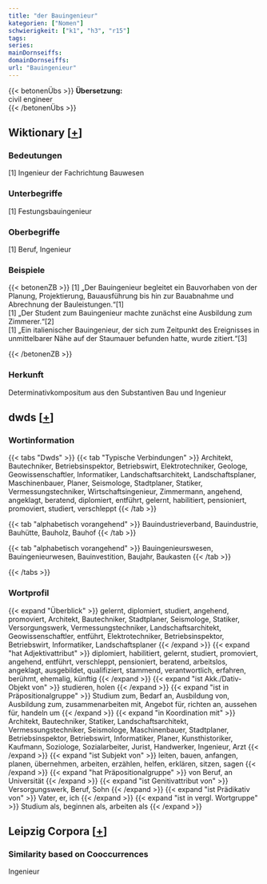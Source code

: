 ```yaml
---
title: "der Bauingenieur"
kategorien: ["Nomen"]
schwierigkeit: ["k1", "h3", "r15"]
tags:
series:
mainDornseiffs:
domainDornseiffs:
url: "Bauingenieur"
---
```


{{< betonenÜbs >}}
**Übersetzung:**  
civil engineer  
{{< /betonenÜbs >}}

## Wiktionary [[+](https://de.wiktionary.org/wiki/Bauingenieur)]

### Bedeutungen
[1] Ingenieur der Fachrichtung Bauwesen  

### Unterbegriffe
[1] Festungsbauingenieur  

### Oberbegriffe
[1] Beruf, Ingenieur  

### Beispiele
{{< betonenZB >}}
[1] „Der Bauingenieur begleitet ein Bauvorhaben von der Planung, Projektierung, Bauausführung bis hin zur Bauabnahme und Abrechnung der Bauleistungen.“[1]  
[1] „Der Student zum Bauingenieur machte zunächst eine Ausbildung zum Zimmerer.“[2]  
[1] „Ein italienischer Bauingenieur, der sich zum Zeitpunkt des Ereignisses in unmittelbarer Nähe auf der Staumauer befunden hatte, wurde zitiert.“[3]  

{{< /betonenZB >}}
### Herkunft
Determinativkompositum aus den Substantiven Bau und Ingenieur  



## dwds [[+](https://www.dwds.de/wb/Bauingenieur)]

### Wortinformation
{{< tabs "Dwds" >}}
{{< tab "Typische Verbindungen" >}}
Architekt, Bautechniker, Betriebsinspektor, Betriebswirt, Elektrotechniker, Geologe, Geowissenschaftler, Informatiker, Landschaftsarchitekt, Landschaftsplaner, Maschinenbauer, Planer, Seismologe, Stadtplaner, Statiker, Vermessungstechniker, Wirtschaftsingenieur, Zimmermann, angehend, angeklagt, beratend, diplomiert, entführt, gelernt, habilitiert, pensioniert, promoviert, studiert, verschleppt
{{< /tab >}}

{{< tab "alphabetisch vorangehend" >}}
Bauindustrieverband, Bauindustrie, Bauhütte, Bauholz, Bauhof
{{< /tab >}}

{{< tab "alphabetisch vorangehend" >}}
Bauingenieurswesen, Bauingenieurwesen, Bauinvestition, Baujahr, Baukasten
{{< /tab >}}

{{< /tabs >}}

### Wortprofil
{{< expand "Überblick" >}} gelernt, diplomiert, studiert, angehend, promoviert, Architekt, Bautechniker, Stadtplaner, Seismologe, Statiker, Versorgungswerk, Vermessungstechniker, Landschaftsarchitekt, Geowissenschaftler, entführt, Elektrotechniker, Betriebsinspektor, Betriebswirt, Informatiker, Landschaftsplaner {{< /expand >}}
{{< expand "hat Adjektivattribut" >}} diplomiert, habilitiert, gelernt, studiert, promoviert, angehend, entführt, verschleppt, pensioniert, beratend, arbeitslos, angeklagt, ausgebildet, qualifiziert, stammend, verantwortlich, erfahren, berühmt, ehemalig, künftig {{< /expand >}}
{{< expand "ist Akk./Dativ-Objekt von" >}} studieren, holen {{< /expand >}}
{{< expand "ist in Präpositionalgruppe" >}} Studium zum, Bedarf an, Ausbildung von, Ausbildung zum, zusammenarbeiten mit, Angebot für, richten an, aussehen für, handeln um {{< /expand >}}
{{< expand "in Koordination mit" >}} Architekt, Bautechniker, Statiker, Landschaftsarchitekt, Vermessungstechniker, Seismologe, Maschinenbauer, Stadtplaner, Betriebsinspektor, Betriebswirt, Informatiker, Planer, Kunsthistoriker, Kaufmann, Soziologe, Sozialarbeiter, Jurist, Handwerker, Ingenieur, Arzt {{< /expand >}}
{{< expand "ist Subjekt von" >}} leiten, bauen, anfangen, planen, übernehmen, arbeiten, erzählen, helfen, erklären, sitzen, sagen {{< /expand >}}
{{< expand "hat Präpositionalgruppe" >}} von Beruf, an Universität {{< /expand >}}
{{< expand "ist Genitivattribut von" >}} Versorgungswerk, Beruf, Sohn {{< /expand >}}
{{< expand "ist Prädikativ von" >}} Vater, er, ich {{< /expand >}}
{{< expand "ist in vergl. Wortgruppe" >}} Studium als, beginnen als, arbeiten als {{< /expand >}}

## Leipzig Corpora [[+](https://corpora.uni-leipzig.de/en/res?word=Bauingenieur&corpusId=deu_newscrawl-public_2018)]


### Similarity based on Cooccurrences
Ingenieur

